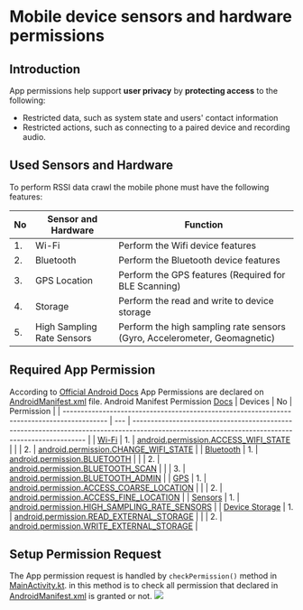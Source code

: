 # Mobile device sensors and hardware permissions
## Introduction
App permissions help support **user privacy** by **protecting access** to the following:
- Restricted data, such as system state and users' contact information
- Restricted actions, such as connecting to a paired device and recording audio.

## Used Sensors and Hardware
To perform RSSI data crawl the mobile phone must have the following features:

| No  | Sensor and Hardware        | Function                                                             |
| --- | -------------------------- | -------------------------------------------------------------------- |
| 1.  | Wi-Fi                      | Perform the Wifi device features                                     |
| 2.  | Bluetooth                  | Perform the Bluetooth device features                                |
| 3.  | GPS Location               | Perform the GPS features (Required for BLE Scanning)                 |
| 4.  | Storage                    | Perform the read and write to device storage                         |
| 5.  | High Sampling Rate Sensors | Perform the high sampling rate sensors (Gyro, Accelerometer, Geomagnetic) |

## Required App Permission
According to [Official Android Docs](https://developer.android.com/training/permissions/declaring) App Permissions are declared on [AndroidManifest.xml](https://github.com/danangwijaya750/Mobile_RSSI_Crawler/blob/main/app/src/main/AndroidManifest.xml) file.
Android Manifest Permission [Docs](https://developer.android.com/reference/android/Manifest.permission)
| Devices                                                                                    | No  | Permission                                                                                                                                      |
| ------------------------------------------------------------------------------------------ | --- | ----------------------------------------------------------------------------------------------------------------------------------------------- |
| [Wi-Fi](https://developer.android.com/guide/topics/connectivity/wifi-scan)                 | 1.  | [android.permission.ACCESS_WIFI_STATE](https://developer.android.com/reference/android/Manifest.permission#ACCESS_WIFI_STATE)                   |
|                                                                                            | 2.  | [android.permission.CHANGE_WIFI_STATE](https://developer.android.com/reference/android/Manifest.permission#CHANGE_WIFI_STATE)                   |
| [Bluetooth](https://developer.android.com/guide/topics/connectivity/bluetooth/permissions) | 1.  | [android.permission.BLUETOOTH](https://developer.android.com/reference/android/Manifest.permission#BLUETOOTH)                                   |
|                                                                                            | 2.  | [android.permission.BLUETOOTH_SCAN](https://developer.android.com/reference/android/Manifest.permission#BLUETOOTH_SCAN)                         |
|                                                                                            | 3.  | [android.permission.BLUETOOTH_ADMIN](https://developer.android.com/reference/android/Manifest.permission#BLUETOOTH_ADMIN)                       |
| [GPS](https://developer.android.com/training/location/permissions)                         | 1.  | [android.permission.ACCESS_COARSE_LOCATION](https://developer.android.com/reference/android/Manifest.permission#ACCESS_COARSE_LOCATION)         |
|                                                                                            | 2.  | [android.permission.ACCESS_FINE_LOCATION](https://developer.android.com/reference/android/Manifest.permission#ACCESS_FINE_LOCATION)             |
| [Sensors](https://developer.android.com/guide/topics/sensors/sensors_overview)             | 1.  | [android.permission.HIGH_SAMPLING_RATE_SENSORS](https://developer.android.com/reference/android/Manifest.permission#HIGH_SAMPLING_RATE_SENSORS) |
| [Device Storage](https://developer.android.com/training/data-storage)                      | 1.  | [android.permission.READ_EXTERNAL_STORAGE](https://developer.android.com/reference/android/Manifest.permission#READ_EXTERNAL_STORAGE)           |
|                                                                                            | 2.  | [android.permission.WRITE_EXTERNAL_STORAGE](https://developer.android.com/reference/android/Manifest.permission#WRITE_EXTERNAL_STORAGE)     |

## Setup Permission Request
The App permission request is handled by `checkPermission()` method in [MainActivity.kt](https://github.com/danangwijaya750/Mobile_RSSI_Crawler/blob/main/app/src/main/java/com/dngwjy/datasetcollector/MainActivity.kt#L133).
in this method is to check all permission that declared in [AndroidManifest.xml](https://github.com/danangwijaya750/Mobile_RSSI_Crawler/blob/main/app/src/main/AndroidManifest.xml) is granted or not.
![](https://media.giphy.com/media/v1.Y2lkPTc5MGI3NjExMWZmYTdkMDM1ZmIzM2RiYjc0ZTM2ZDU3ZTg5MmExMjkyYzAwYzc0MCZlcD12MV9pbnRlcm5hbF9naWZzX2dpZklkJmN0PWc/eKfCdW4SrtGCcF1sZu/giphy.gif)

